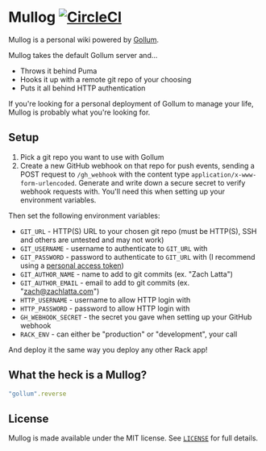 # Mullog [![CircleCI](https://circleci.com/gh/zachlatta/mullog.svg?style=svg)](https://circleci.com/gh/zachlatta/mullog)

Mullog is a personal wiki powered by [Gollum](https://github.com/gollum/gollum).

Mullog takes the default Gollum server and...

- Throws it behind Puma
- Hooks it up with a remote git repo of your choosing
- Puts it all behind HTTP authentication

If you're looking for a personal deployment of Gollum to manage your life, Mullog is probably what you're looking for.

## Setup

1. Pick a git repo you want to use with Gollum
2. Create a new GitHub webhook on that repo for push events, sending a POST request to `/gh_webhook` with the content type `application/x-www-form-urlencoded`. Generate and write down a secure secret to verify webhook requests with. You'll need this when setting up your environment variables.

Then set the following environment variables:

- `GIT_URL` - HTTP(S) URL to your chosen git repo (must be HTTP(S), SSH and others are untested and may not work)
- `GIT_USERNAME` - username to authenticate to `GIT_URL` with
- `GIT_PASSWORD` - password to authenticate to `GIT_URL` with (I recommend using a [personal access token](https://help.github.com/articles/creating-a-personal-access-token-for-the-command-line/))
- `GIT_AUTHOR_NAME` - name to add to git commits (ex. "Zach Latta")
- `GIT_AUTHOR_EMAIL` - email to add to git commits (ex. "zach@zachlatta.com")
- `HTTP_USERNAME` - username to allow HTTP login with
- `HTTP_PASSWORD` - password to allow HTTP login with
- `GH_WEBHOOK_SECRET` - the secret you gave when setting up your GitHub webhook
- `RACK_ENV` - can either be "production" or "development", your call

And deploy it the same way you deploy any other Rack app!

## What the heck is a Mullog?

```ruby
"gollum".reverse
```

## License

Mullog is made available under the MIT license. See [`LICENSE`](LICENSE) for full details.
